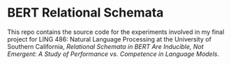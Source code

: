 # BERT Relational Schemata

This repo contains the source code for the experiments involved in my final project for LING 486: Natural Language Processing at the University of Southern California, *Relational Schemata in BERT Are Inducible, Not Emergent: A Study of Performance vs. Competence in Language Models*.